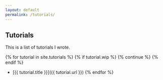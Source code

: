 ```yaml
---
layout: default
permalink: /tutorials/
---
```


## Tutorials
This is a list of tutorials I wrote.

{% for tutorial in site.tutorials %}
{% if tutorial.wip %}
	{% continue %}
{% endif %}
* [{{ tutorial.title }}]({{ tutorial.url }})
{% endfor %}
